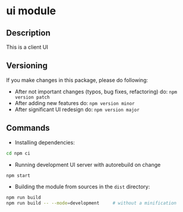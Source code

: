 # ui module

## Description

This is a client UI

## Versioning

If you make changes in this package, please do following:

- After not important changes (typos, bug fixes, refactoring) do: `npm version patch`
- After adding new features do: `npm version minor`
- After significant UI redesign do: `npm version major`

## Commands

- Installing dependencies:

```bash
cd npm ci
```

- Running development UI server with autorebuild on change

```bash
npm start
```

- Building the module from sources in the `dist` directory:

```bash
npm run build
npm run build -- --mode=development     # without a minification
```
